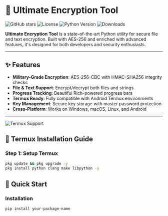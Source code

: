 # 🔐 Ultimate Encryption Tool

![GitHub stars](https://img.shields.io/github/stars/yourusername/your-repo?style=social)
![License](https://img.shields.io/badge/license-MIT-blue)
![Python Version](https://img.shields.io/badge/python-3.8%2B-green)
![Downloads](https://img.shields.io/pypi/dm/your-package-name)

**Ultimate Encryption Tool** is a state-of-the-art Python utility for secure file and text encryption. Built with AES-256 and enriched with advanced features, it's designed for both developers and security enthusiasts.

---

## ✨ Features

- **Military-Grade Encryption**: AES-256-CBC with HMAC-SHA256 integrity checks
- **File & Text Support**: Encrypt/decrypt both files and strings
- **Progress Tracking**: Beautiful Rich-powered progress bars
- **Termux Ready**: Fully compatible with Android Termux environments
- **Key Management**: Secure key storage with master password protection
- **Cross-Platform**: Works on Windows, macOS, Linux, and Android

---

![Termux Support](https://img.shields.io/badge/Termux-Fully_Supported-9cf)

## 📱 Termux Installation Guide

### Step 1: Setup Termux
```bash
pkg update && pkg upgrade -y
pkg install python clang make libpython -y
```
## 🚀 Quick Start

### Installation
```bash
pip install your-package-name
```

